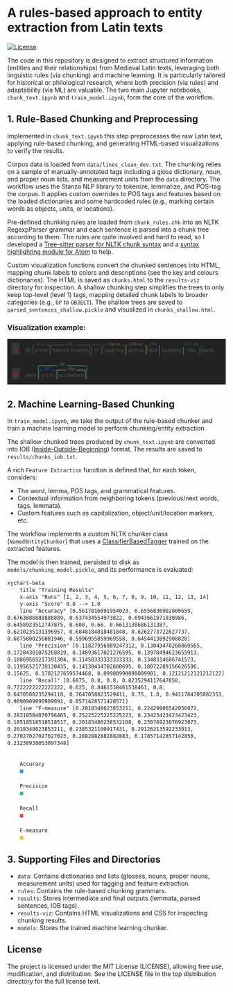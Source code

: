 # A rules-based approach to entity extraction from Latin texts

[![License](https://img.shields.io/badge/License-MIT-green.svg)](https://opensource.org/licenses/MIT)

The code in this repository is designed to extract structured information (entities and their relationships) from Medieval Latin texts, leveraging both linguistic rules (via chunking) and machine learning. It is particularly tailored for historical or philological research, where both precision (via rules) and adaptability (via ML) are valuable. The two main Jupyter notebooks, `chunk_text.ipynb` and `train_model.ipynb`, form the core of the workflow.

## 1. Rule-Based Chunking and Preprocessing

Implemented in `chunk_text.ipynb` this step preprocesses the raw Latin text, applying rule-based chunking, and generating HTML-based visualizations to verify the results.

Corpus data is loaded from `data/lines_clean_dev.txt`. The chunking relies on a sample of manually-annotated tags including a gloss dictionary, noun, and proper noun lists, and measurement units from the `data` directory. The workflow uses the Stanza NLP library to tokenize, lemmatize, and POS-tag the corpus. It applies custom overrides to POS tags and features based on the loaded dictionaries and some hardcoded rules (e.g., marking certain words as objects, units, or locations).

Pre-defined chunking rules are loaded from `chunk_rules.chk` into an NLTK RegexpParser grammar and each sentence is parsed into a chunk tree according to them. The rules are quite involved and hard to read, so I developed a [Tree-sitter parser for NLTK chunk syntax](https://github.com/gpizzorno/tree-sitter-chunk-grammar) and a [syntax highlighting module for Atom](https://github.com/gpizzorno/atom-language-chunkgrammar) to help.

Custom visualization functions convert the chunked sentences into HTML, mapping chunk labels to colors and descriptions (see the key and colours dictionaries). The HTML is saved as `chunks.html` to the `results-viz` directory for inspection. A shallow chunking step simplifies the trees to only keep top-level (level 1) tags, mapping detailed chunk labels to broader categories (e.g., `OP` to `OBJECT`). The shallow trees are saved to `parsed_sentences_shallow.pickle` and visualized in `chunks_shallow.html`.

### Visualization example:

<img src="data/viz-example.svg">


## 2. Machine Learning-Based Chunking
In `train_model.ipynb`, we take the output of the rule-based chunker and train a machine learning model to perform chunking/entity extraction.

The shallow chunked trees produced by `chunk_text.ipynb` are converted into IOB ([Inside-Outside-Beginning](https://en.wikipedia.org/wiki/Inside–outside–beginning_(tagging))) format. The results are saved to `results/chunks_iob.txt`.

A rich `Feature Extraction` function is defined that, for each token, considers:

- The word, lemma, POS tags, and grammatical features.
- Contextual information from neighboring tokens (previous/next words, tags, lemmata).
- Custom features such as capitalization, object/unit/location markers, etc.

The workflow implements a custom NLTK chunker class (`NamedEntityChunker`) that uses a [ClassifierBasedTagger](https://www.nltk.org/api/nltk.tag.sequential.html#nltk.tag.sequential.ClassifierBasedTagger) trained on the extracted features.

The model is then trained, persisted to disk as `models/chunking_model.pickle`, and its performance is evaluated:

```mermaid
xychart-beta
    title "Training Results"
    x-axis "Runs" [1, 2, 3, 4, 5, 6, 7, 8, 9, 10, 11, 12, 13, 14]
    y-axis "Score" 0.0 --> 1.0
    line "Accuracy" [0.5617816091954023, 0.6556836902800659, 0.6763888888888889, 0.637434554973822, 0.6943661971830986, 0.6458923512747875, 0.608, 0.66, 0.6613138686131387, 0.6210235131396957, 0.6848184818481848, 0.6262773722627737, 0.6875800256081946, 0.5996955859969558, 0.6454413892908828]
    line "Precision" [0.11827956989247312, 0.13043478260869565, 0.17204301075268819, 0.14893617021276595, 0.13978494623655913, 0.10869565217391304, 0.11458333333333333, 0.1348314606741573, 0.11956521739130435, 0.14130434782608695, 0.18072289156626506, 0.15625, 0.1702127659574468, 0.09900990099009901, 0.12121212121212122]
    line "Recall" [0.6875, 0.8, 0.8, 0.8235294117647058, 0.7222222222222222, 0.625, 0.8461538461538461, 0.8, 0.6470588235294118, 0.7647058823529411, 0.75, 1.0, 0.9411764705882353, 0.9090909090909091, 0.8571428571428571]
    line "F-measure" [0.2018348623853211, 0.22429906542056072, 0.28318584070796465, 0.25225225225225223, 0.23423423423423423, 0.18518518518518517, 0.20183486238532108, 0.23076923076923073, 0.2018348623853211, 0.2385321100917431, 0.29126213592233013, 0.27027027027027023, 0.2882882882882883, 0.17857142857142858, 0.21238938053097348]
```

<code>
    Accuracy
    <svg width="8" height="8"
    fill="#3498db"
    class="ml-1 border circle color-border-subtle"
    >
        <rect width="100%" height="100%" />
    </svg>
</code>
<code>
    Precision
    <svg width="8" height="8"
        fill="#2ecc71"
        class="ml-1 border circle color-border-subtle"
    >
        <rect width="100%" height="100%" />
    </svg>
</code>
<code>
    Recall
    <svg width="8" height="8"
        fill="#e74c3c"
        class="ml-1 border circle color-border-subtle"
    >
        <rect width="100%" height="100%" />
    </svg>
</code>
<code>
    F-measure
    <svg width="8" height="8"
        fill="#f1c40f"
        class="ml-1 border circle color-border-subtle"
    >
        <rect width="100%" height="100%" />
    </svg>
</code>

## 3. Supporting Files and Directories

- `data`: Contains dictionaries and lists (glosses, nouns, proper nouns, measurement units) used for tagging and feature extraction.
- `rules`: Contains the rule-based chunking grammars.
- `results`: Stores intermediate and final outputs (lemmata, parsed sentences, IOB tags).
- `results-viz`: Contains HTML visualizations and CSS for inspecting chunking results.
- `models`: Stores the trained machine learning chunker.

## License
The project is licensed under the MIT License (LICENSE), allowing free use, modification, and distribution. See the LICENSE file in the top distribution directory for the full license text.













